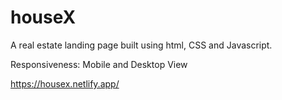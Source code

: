 # houseX


A real estate landing page built using html, CSS and Javascript.

Responsiveness: Mobile and Desktop View

https://housex.netlify.app/

 
